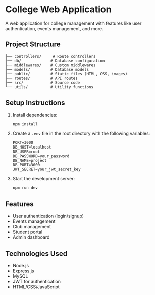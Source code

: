 # College Web Application

A web application for college management with features like user authentication, events management, and more.

## Project Structure

```
├── controllers/     # Route controllers
├── db/             # Database configuration
├── middlewares/    # Custom middlewares
├── models/         # Database models
├── public/         # Static files (HTML, CSS, images)
├── routes/         # API routes
├── src/            # Source code
└── utils/          # Utility functions
```

## Setup Instructions

1. Install dependencies:
   ```bash
   npm install
   ```

2. Create a `.env` file in the root directory with the following variables:
   ```
   PORT=3000
   DB_HOST=localhost
   DB_USER=root
   DB_PASSWORD=your_password
   DB_NAME=project
   DB_PORT=3000
   JWT_SECRET=your_jwt_secret_key
   ```

3. Start the development server:
   ```bash
   npm run dev
   ```

## Features

- User authentication (login/signup)
- Events management
- Club management
- Student portal
- Admin dashboard

## Technologies Used

- Node.js
- Express.js
- MySQL
- JWT for authentication
- HTML/CSS/JavaScript 